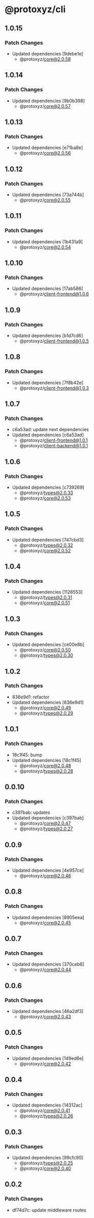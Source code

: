 # @protoxyz/cli

## 1.0.15

### Patch Changes

- Updated dependencies [9debe1e]
  - @protoxyz/core@2.0.58

## 1.0.14

### Patch Changes

- Updated dependencies [9b0b398]
  - @protoxyz/core@2.0.57

## 1.0.13

### Patch Changes

- Updated dependencies [e71ba8e]
  - @protoxyz/core@2.0.56

## 1.0.12

### Patch Changes

- Updated dependencies [73a744b]
  - @protoxyz/core@2.0.55

## 1.0.11

### Patch Changes

- Updated dependencies [1b431a9]
  - @protoxyz/core@2.0.54

## 1.0.10

### Patch Changes

- Updated dependencies [17ab586]
  - @protoxyz/client-frontend@1.0.6

## 1.0.9

### Patch Changes

- Updated dependencies [b1d7cd6]
  - @protoxyz/client-frontend@1.0.5

## 1.0.8

### Patch Changes

- Updated dependencies [7f8b42e]
  - @protoxyz/client-frontend@1.0.3

## 1.0.7

### Patch Changes

- c6a53ad: update next dependencies
- Updated dependencies [c6a53ad]
  - @protoxyz/client-frontend@1.0.1
  - @protoxyz/client-backend@1.0.1

## 1.0.6

### Patch Changes

- Updated dependencies [c739269]
  - @protoxyz/types@2.0.33
  - @protoxyz/core@2.0.53

## 1.0.5

### Patch Changes

- Updated dependencies [747cbd3]
  - @protoxyz/types@2.0.32
  - @protoxyz/core@2.0.52

## 1.0.4

### Patch Changes

- Updated dependencies [1126553]
  - @protoxyz/types@2.0.31
  - @protoxyz/core@2.0.51

## 1.0.3

### Patch Changes

- Updated dependencies [ce00e8b]
  - @protoxyz/core@2.0.50
  - @protoxyz/types@2.0.30

## 1.0.2

### Patch Changes

- 836e9d1: refactor
- Updated dependencies [836e9d1]
  - @protoxyz/core@2.0.49
  - @protoxyz/types@2.0.29

## 1.0.1

### Patch Changes

- 18c1f45: bump
- Updated dependencies [18c1f45]
  - @protoxyz/core@2.0.48
  - @protoxyz/types@2.0.28

## 0.0.10

### Patch Changes

- c397bab: updates
- Updated dependencies [c397bab]
  - @protoxyz/core@2.0.47
  - @protoxyz/types@2.0.27

## 0.0.9

### Patch Changes

- Updated dependencies [4e957ce]
  - @protoxyz/core@2.0.46

## 0.0.8

### Patch Changes

- Updated dependencies [8905eea]
  - @protoxyz/core@2.0.45

## 0.0.7

### Patch Changes

- Updated dependencies [370ceb6]
  - @protoxyz/core@2.0.44

## 0.0.6

### Patch Changes

- Updated dependencies [46a2df3]
  - @protoxyz/core@2.0.43

## 0.0.5

### Patch Changes

- Updated dependencies [149ed6e]
  - @protoxyz/core@2.0.42

## 0.0.4

### Patch Changes

- Updated dependencies [14312ac]
  - @protoxyz/core@2.0.41
  - @protoxyz/types@2.0.26

## 0.0.3

### Patch Changes

- Updated dependencies [99cfc90]
  - @protoxyz/types@2.0.25
  - @protoxyz/core@2.0.40

## 0.0.2

### Patch Changes

- df74d7c: update middleware routes
